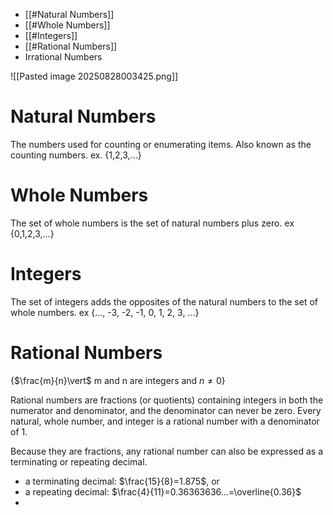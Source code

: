 - [[#Natural Numbers]]
- [[#Whole Numbers]]
- [[#Integers]]
- [[#Rational Numbers]]
- Irrational Numbers

![[Pasted image 20250828003425.png]]

# Natural Numbers

The numbers used for counting or enumerating items. Also known as the counting numbers.
ex. {1,2,3,...}

# Whole Numbers

The set of whole numbers is the set of natural numbers plus zero.
ex {0,1,2,3,...}

# Integers

The set of integers adds the opposites of the natural numbers to the set of whole numbers.
ex {..., -3, -2, -1, 0, 1, 2, 3, ...}

# Rational Numbers

{$\frac{m}{n}\vert$ m and n are integers and $n\neq 0$}

Rational numbers are fractions (or quotients) containing integers in both the numerator and denominator, and the denominator can never be zero. Every natural, whole number, and integer is a rational number with a denominator of 1.

Because they are fractions, any rational number can also be expressed as a terminating or repeating decimal.
- a terminating decimal: $\frac{15}{8}=1.875$, or
- a repeating decimal: $\frac{4}{11}=0.36363636...=\overline{0.36}$
- 